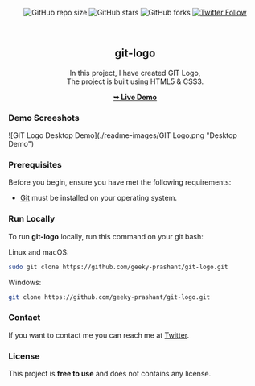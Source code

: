 <div align="center">
  
  ![GitHub repo size](https://img.shields.io/github/repo-size/geeky-prashant/git-logo)
  ![GitHub stars](https://img.shields.io/github/stars/geeky-prashant/git-logo)
  ![GitHub forks](https://img.shields.io/github/forks/geeky-prashant/git-logo?style=social)
  [![Twitter Follow](https://img.shields.io/twitter/follow/geekyprashant?style=social)](https://twitter.com/intent/follow?screen_name=geekyprashant)
 
  <br />

  <h2 align="center">git-logo</h2>

  In this project, I have created GIT Logo, <br />The project is built using HTML5 & CSS3.

  <a href="https://geeky-prashant.github.io/git-logo/"><strong>➥ Live Demo</strong></a>

</div>

### Demo Screeshots

![GIT Logo Desktop Demo](./readme-images/GIT Logo.png "Desktop Demo")

### Prerequisites

Before you begin, ensure you have met the following requirements:

* [Git](https://git-scm.com/downloads "Download Git") must be installed on your operating system.

### Run Locally

To run **git-logo** locally, run this command on your git bash:

Linux and macOS:

```bash
sudo git clone https://github.com/geeky-prashant/git-logo.git
```

Windows:

```bash
git clone https://github.com/geeky-prashant/git-logo.git
```

### Contact

If you want to contact me you can reach me at [Twitter](https://www.twitter.com/geekyprashant).

### License

This project is **free to use** and does not contains any license.
